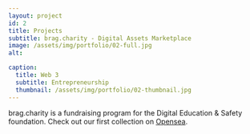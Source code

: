 ```yaml
---
layout: project
id: 2
title: Projects
subtitle: brag.charity - Digital Assets Marketplace
image: /assets/img/portfolio/02-full.jpg
alt: 

caption:
  title: Web 3
  subtitle: Entrepreneurship
  thumbnail: /assets/img/portfolio/02-thumbnail.jpg
---
```


brag.charity is a fundraising program for the Digital Education & Safety foundation. Check out our first collection on <a href="https://opensea.io/digitaledsafety">Opensea</a>.


<nft-card
contractAddress="0x495f947276749ce646f68ac8c248420045cb7b5e"
tokenId="77085256408163406308004197185999916350236004123346139875108147950390832267265">
</nft-card>
<script src="https://unpkg.com/embeddable-nfts/dist/nft-card.min.js"></script><br /><br />






